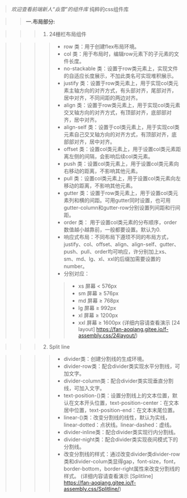 >*欢迎查看前端新人“焱雪”的组件库*
纯粹的css组件库

>>**一.布局部分:**

>>>1. 24栅栏布局组件

>>>>+ row 类：用于创建flex布局环境。
>>>>+ col 类：用于布局时，编辑row元素下的子元素的文件长度。
>>>>+ no-stackable 类：设置于row类元素上，实现文件的自适应长度展示，不加此类名可实现堆积展示。
>>>>+ justify 类：设置于row类元素上，用于实现col类元素主轴方向的对齐方式，有头部对齐，尾部对齐，居中对齐，不同间距的两边对齐。
>>>>+ align 类：设置于row类元素上，用于实现col类元素交叉轴方向的对齐方式，有顶部对齐，底部部对齐，居中对齐。
>>>>+ align-self 类：设置于col类元素上，用于实现col类元素自己交叉轴方向的对齐方式，有顶部对齐，底部部对齐，居中对齐。
>>>>+ offset 类：设置col类元素上，用于设置col类元素距离左侧的间隔，会影响后续col类元素。
>>>>+ push 类：设置col类元素上，用于设置col类元素向右移动的距离，不影响其他元素。
>>>>+ pull 类：设置col类元素上，用于设置col类元素向左移动的距离，不影响其他元素。
>>>>+ gutter 类：设置于row类元素上，用于设置col类元素列和横的间距。可用gutter同时设置，也可用gutter-column和gutter-row分别设置列间距和行间距。
>>>>+ order 类： 用于设置col类元素的分布顺序，order数值越小越靠前，一般都要设置。默认为0.
>>>>+ 响应式布局：不同布局下遵顼不同的布局方式，justify、col、offset、align、align-self、gutter、push、pull、order均可响应，许分别加上xs、sm、md、lg、xl、xxl的后缀加需要设置的number。
>>>>+ 分别对应：
>>>>>+ xs 屏幕 < 576px
>>>>>+	sm 屏幕 ≥ 576px
>>>>>+	md 屏幕 ≥ 768px
>>>>>+	lg 屏幕 ≥ 992px
>>>>>+	xl 屏幕 ≥ 1200px
>>>>>+	xxl 屏幕 ≥ 1600px
>>>(详细内容请查看演示 [24 layout] <https://fan-aoqiang.gitee.io/f-assembly.css/24layout/>)

>>>2. Split line

>>>>+ divider类：创建分割线的生成环境。
>>>>+ divider-row类：配合divider类实现水平分割线，可加文字。
>>>>+ divider-column类：配合divider类实现垂直分割线，可加入文字。
>>>>+ text-position-()类：设置分割线上的文本位置，默认在文本开头位置，text-position-center：在文本居中位置，text-position-end：在文本末尾位置。
>>>>+ linear-()类：改变分割线的线性，默认为实线，linear-dotted：点状线。linear-dashed：虚线。
>>>>+ divider-inline类：配合divider类实现行内分割线。
>>>>+ divider-night类：配合divider类实现夜间模式下的分割线。
>>>>+ 改变分割线的样式：通过改变divider类divider-row类和divider-colum类显得gap，font-size，font，border-bottom，border-right属性来改变分割线的样式。
>>>(详细内容请查看演示 [Splitline] <https://fan-aoqiang.gitee.io/f-assembly.css/Splitline/>)